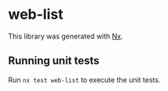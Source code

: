 # web-list

This library was generated with [Nx](https://nx.dev).

## Running unit tests

Run `nx test web-list` to execute the unit tests.
